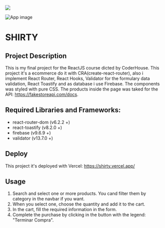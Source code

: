 <img src="http://therealsujitk-vercel-badge.vercel.app/?app=shirty&logo=true" />

![App image](https://user-images.githubusercontent.com/82192180/164292456-801958af-6ae8-4b31-8cf7-3a4ec1406740.png)



# SHIRTY

## Project Description

This is my final project for the ReactJS course dicted by CoderHouse. This project it's a ecommerce do it with CRA(create-react-router), also i implement React Router, React Hooks, Validator for the formulary data validation, React Toastify and as database i use Firebase. The components was styled with pure CSS. The products inside the page was taked for the API: https://fakestoreapi.com/docs.

## Required Libraries and Frameworks:

- react-router-dom (v6.2.2 +)
- react-toastify (v8.2.0 +)
- firebase (v9.6.9 +)
- validator (v13.7.0 +)

## Deploy

This project it's deployed with Vercel: https://shirty.vercel.app/

## Usage

1. Search and select one or more products. You cand filter them by category in the navbar if you want.
2. When you select one, choose the quantity and add it to the cart.
3. In the cart, fill the required information in the form.
4. Complete the purchase by clicking in the button with the legend: "Terminar Compra".
